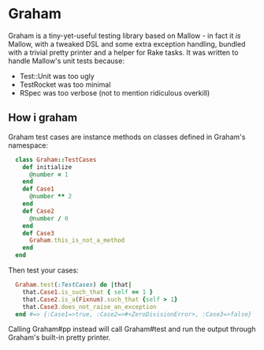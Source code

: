 # Graham #

Graham is a tiny-yet-useful testing library based on Mallow - in fact it _is_ Mallow, with a tweaked DSL and some extra exception handling, bundled with a trivial pretty printer and a helper for Rake tasks. It was written to handle Mallow's unit tests because:
* Test::Unit was too ugly
* TestRocket was too minimal
* RSpec was too verbose (not to mention ridiculous overkill)

## How i graham ##

Graham test cases are instance methods on classes defined in Graham's namespace:
```ruby
  class Graham::TestCases
    def initialize
      @number = 1
    end
    def Case1
      @number ** 2
    end
    def Case2
      @number / 0
    end
    def Case3
      Graham.this_is_not_a_method
    end
  end
```
Then test your cases:
```ruby
  Graham.test(:TestCases) do |that|
    that.Case1.is_such_that { self == 1 }
    that.Case2.is_a(Fixnum).such_that {self > 1}
    that.Case3.does_not_raise_an_exception
  end #=> {:Case1=>true, :Case2=>#<ZeroDivisionError>, :Case3=>false}
```
Calling Graham#pp instead will call Graham#test and run the output through Graham's built-in pretty printer.

